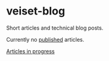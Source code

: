 veiset-blog
===========

Short articles and technical blog posts.

Currently no [published](/) articles.

[Articles in progress](https://github.com/veiset/veiset-blog/tree/master/alpha)

